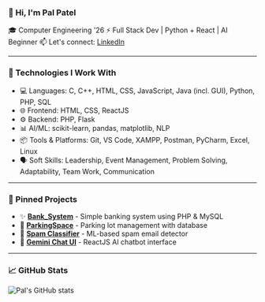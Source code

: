 ### 👋 Hi, I'm Pal Patel
🎓 Computer Engineering '26
⚡ Full Stack Dev | Python + React | AI Beginner
📫 Let's connect: [LinkedIn]([https://www.linkedin.com/](https://www.linkedin.com/in/palpatel05/)) 

---

### 🔧 Technologies I Work With
- 💻 Languages: C, C++, HTML, CSS, JavaScript, Java (incl. GUI), Python, PHP, SQL
- 🌐 Frontend: HTML, CSS, ReactJS
- ⚙️ Backend: PHP, Flask
- 📊 AI/ML: scikit-learn, pandas, matplotlib, NLP
- 📦 Tools & Platforms: Git, VS Code, XAMPP, Postman, PyCharm, Excel, Linux
- 🗣️ Soft Skills: Leadership, Event Management, Problem Solving, Adaptability, Team Work, Communication

---

### 📂 Pinned Projects
- ✨ **[Bank_System](https://github.com/palpatel0504/Bank_System)** - Simple banking system using PHP & MySQL  
- 🚗 **[ParkingSpace](https://github.com/palpatel0504/ParkingSpace)** - Parking lot management with database  
- 🧠 **[Spam Classifier](https://github.com/palpatel0504/spam_classifier_project)** - ML-based spam email detector  
- 🤖 **[Gemini Chat UI](https://github.com/palpatel0504/gemini-clone)** - ReactJS AI chatbot interface

---

### 📈 GitHub Stats
![Pal's GitHub stats](https://github-readme-stats.vercel.app/api?username=palpatel0504&show_icons=true&theme=tokyonight)

